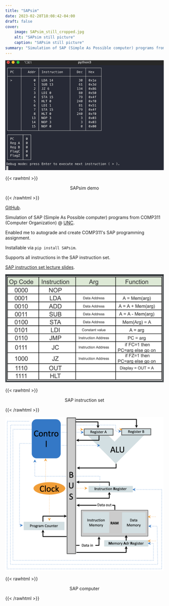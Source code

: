 ```yaml
---
title: "SAPsim"
date: 2023-02-28T18:08:42-04:00
draft: false
cover:
    image: SAPsim_still_cropped.jpg
    alt: "SAPsim still picture"
    caption: "SAPsim still picture"
summary: "Simulation of SAP (Simple As Possible computer) programs from COMP311 @ UNC. Enabled me to autograde and create COMP311's SAP programming assignment."
---
```


![SAPsim demo](img/SAPsim_demo.gif)

{{< rawhtml >}}
<p align="center">SAPsim demo</p>
{{< /rawhtml >}}

[GitHub](https://github.com/jesse-wei/SAPsim).

Simulation of SAP (Simple As Possible computer) programs from COMP311 (Computer Organization) @ [UNC](https://unc.edu).

Enabled me to autograde and create COMP311's SAP programming assignment.

Installable via `pip install SAPsim`.

Supports all instructions in the SAP instruction set.

[SAP instruction set lecture slides](assets/SAP_slides_COMP311.pdf).

![SAP instruction set](img/SAP_instruction_set.jpg)

{{< rawhtml >}}
<p align="center">SAP instruction set</p>
{{< /rawhtml >}}

![SAP computer](img/SAP.jpg)

{{< rawhtml >}}
<p align="center">SAP computer</p>
{{< /rawhtml >}}
